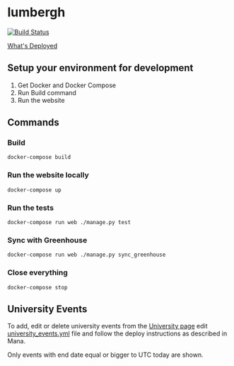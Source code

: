 # lumbergh

[![Build Status](https://ci.us-west.moz.works/buildStatus/icon?job=Careers/master)](https://ci.us-west.moz.works/blue/organizations/jenkins/Careers/branches/)

[What's Deployed](https://whatsdeployed.io/s-c4g)

## Setup your environment for development

1. Get Docker and Docker Compose
2. Run Build command
3. Run the website

## Commands

### Build

```shell
docker-compose build
```

### Run the website locally
```shell
docker-compose up
```

### Run the tests

```shell
docker-compose run web ./manage.py test
```

### Sync with Greenhouse

```shell
docker-compose run web ./manage.py sync_greenhouse
```

### Close everything
```shell
docker-compose stop
```


## University Events

To add, edit or delete university events from
the [University page](https://careers.mozilla.org/university)
edit [university_events.yml](university_events.yml) file and follow the deploy
instructions as described in Mana.

Only events with end date equal or bigger to UTC today are shown.
